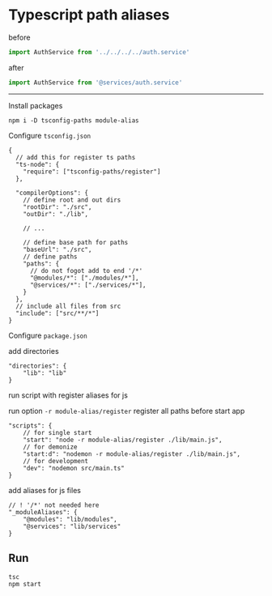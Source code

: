 # Typescript path aliases

before
```ts
import AuthService from '../../../../auth.service'
```

after

```ts
import AuthService from '@services/auth.service'
```
---

Install packages

```shell
npm i -D tsconfig-paths module-alias
```

Configure `tsconfig.json`

```jsonc
{
  // add this for register ts paths 
  "ts-node": {
    "require": ["tsconfig-paths/register"]
  },
  
  "compilerOptions": {
    // define root and out dirs
    "rootDir": "./src",
    "outDir": "./lib",
    
    // ...

    // define base path for paths
    "baseUrl": "./src",
    // define paths
    "paths": {
      // do not fogot add to end '/*'
      "@modules/*": ["./modules/*"],
      "@services/*": ["./services/*"],
    }
  },
  // include all files from src
  "include": ["src/**/*"]
}
```

Configure `package.json`

add directories
```jsonc
"directories": {
    "lib": "lib"
}
```

run script with register aliases for js

run option `-r module-alias/register` register all paths before start app 

```jsonc
"scripts": {
    // for single start
    "start": "node -r module-alias/register ./lib/main.js",
    // for demonize
    "start:d": "nodemon -r module-alias/register ./lib/main.js",
    // for development
    "dev": "nodemon src/main.ts"
}
```

add aliases for js files

```jsonc
// ! '/*' not needed here 
"_moduleAliases": {
    "@modules": "lib/modules",
    "@services": "lib/services"
}
```

## Run

```
tsc
npm start
```